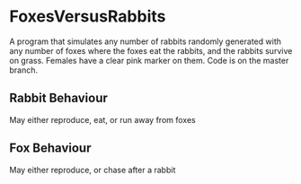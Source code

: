 # FoxesVersusRabbits
A program that simulates any number of rabbits randomly generated with any number of foxes where the foxes eat the rabbits, and the rabbits survive on grass.
Females have a clear pink marker on them. Code is on the master branch.

## Rabbit Behaviour
May either reproduce, eat, or run away from foxes

## Fox Behaviour
May either reproduce, or chase after a rabbit
